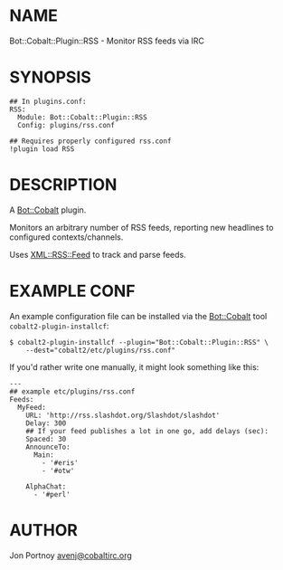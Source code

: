 # NAME

Bot::Cobalt::Plugin::RSS - Monitor RSS feeds via IRC

# SYNOPSIS

    ## In plugins.conf:
    RSS:
      Module: Bot::Cobalt::Plugin::RSS
      Config: plugins/rss.conf

    ## Requires properly configured rss.conf
    !plugin load RSS

# DESCRIPTION

A [Bot::Cobalt](http://search.cpan.org/perldoc?Bot::Cobalt) plugin.

Monitors an arbitrary number of RSS feeds, reporting new headlines to
configured contexts/channels.

Uses [XML::RSS::Feed](http://search.cpan.org/perldoc?XML::RSS::Feed) to track and parse feeds.

# EXAMPLE CONF

An example configuration file can be installed via the [Bot::Cobalt](http://search.cpan.org/perldoc?Bot::Cobalt) 
tool `cobalt2-plugin-installcf`:

    $ cobalt2-plugin-installcf --plugin="Bot::Cobalt::Plugin::RSS" \
        --dest="cobalt2/etc/plugins/rss.conf"

If you'd rather write one manually, it might look something like this:

    ---
    ## example etc/plugins/rss.conf
    Feeds:
      MyFeed:
        URL: 'http://rss.slashdot.org/Slashdot/slashdot'
        Delay: 300
        ## If your feed publishes a lot in one go, add delays (sec):
        Spaced: 30
        AnnounceTo:
          Main:
            - '#eris'
            - '#otw'

        AlphaChat:
          - '#perl'

# AUTHOR

Jon Portnoy <avenj@cobaltirc.org>
